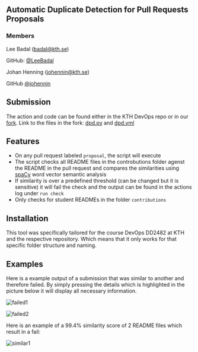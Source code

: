 ## Automatic Duplicate Detection for Pull Requests Proposals
### Members
Lee Badal (badal@kth.se)

GitHub: [@LeeBadal](https://github.com/LeeBadal)

Johan Henning (johennin@kth.se)

GitHub [@johennin](https://github.com/johennin)

## Submission
The action and code can be found either in the KTH DevOps repo or in our [fork](https://github.com/johennin/devops-course). 
Link to the files in the fork: [dpd.py](https://github.com/johennin/devops-course/blob/automation/contributions/course-automation/badal-johennin/dpd.py) and [dpd.yml](https://github.com/johennin/devops-course/blob/automation/.github/workflows/dpd.yml)

## Features

- On any pull request labeled `proposal`, the script will execute
- The script checks all README files in the controbutions folder agenst the README in the pull request and compares the similarities using [spaCy](https://spacy.io/usage/linguistic-features/#vectors-similarity) word vector semantic analysis
- If similarity is over a predefined threshold (can be changed but it is sensitive) it will fail the check and the output can be found in the actions log under `run check`
- Only checks for student READMEs in the folder `contributions`

## Installation
This tool was specifically tailored for the course DevOps DD2482 at KTH and the respective repository. Which means that it only works for that specific folder structure and naming.

## Examples
Here is a example output of a submission that was similar to another and therefore failed. By simply pressing the details which is highlighted in the picture below it will display all necessary information.

![failed1](https://i.imgur.com/89lnQHo.png)

![failed2](https://i.imgur.com/YgSoyya.png)

Here is an example of a 99.4% similarity score of 2 README files which result in a fail:

![similar1](https://i.imgur.com/H0bbDmE.png)
